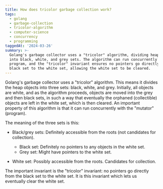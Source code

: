 ```yaml
---
title: How does tricolor garbage collection work?
tags:
  - golang
  - garbage-collection
  - tricolor-algorithm
  - computer-science
  - concurrency
  - programming
taggedAt: '2024-03-26'
summary: >-
  Golang's garbage collector uses a "tricolor" algorithm, dividing heap objects
  into black, white, and grey sets. The algorithm can run concurrently with the
  program, and the "tricolor" invariant ensures no pointers go directly from the
  black set to the white set, allowing the white set to be cleared.
---
```


Golang's garbage collector uses a "tricolor" algorithm. This means it divides the heap objects into three sets: black, white, and grey. Initially, all objects are white, and as the algorithm proceeds, objects are moved into the grey and then black sets, in such a way that eventually the orphaned (collectible) objects are left in the white set, which is then cleared. An important property of this algorithm is that it can run concurrently with the "mutator" (program).

The meaning of the three sets is this:

* Black/grey sets: Definitely accessible from the roots (not candidates for collection).

  * Black set: Definitely no pointers to any objects in the white set.
  * Grey set: Might have pointers to the white set.

* White set: Possibly accessible from the roots. Candidates for collection.

The important invariant is the "tricolor" invariant: no pointers go directly from the black set to the white set. It is this invariant which lets us eventually clear the white set.
